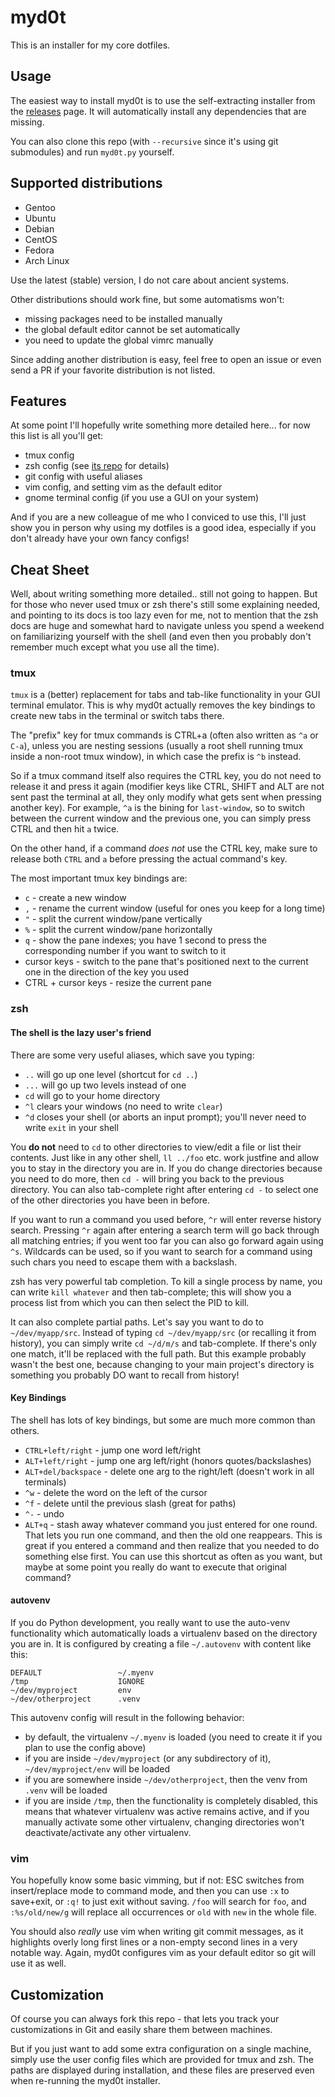 # myd0t

This is an installer for my core dotfiles.

## Usage

The easiest way to install myd0t is to use the self-extracting installer
from the [releases][releases] page. It will automatically install any
dependencies that are missing.

You can also clone this repo (with `--recursive` since it's using git
submodules) and run `myd0t.py` yourself.

## Supported distributions

- Gentoo
- Ubuntu
- Debian
- CentOS
- Fedora
- Arch Linux

Use the latest (stable) version, I do not care about ancient systems.

Other distributions should work fine, but some automatisms won't:

- missing packages need to be installed manually
- the global default editor cannot be set automatically
- you need to update the global vimrc manually

Since adding another distribution is easy, feel free to open an issue or
even send a PR if your favorite distribution is not listed.

## Features

At some point I'll hopefully write something more detailed here... for now
this list is all you'll get:

- tmux config
- zsh config (see [its repo][zsh-config] for details)
- git config with useful aliases
- vim config, and setting vim as the default editor
- gnome terminal config (if you use a GUI on your system)

And if you are a new colleague of me who I conviced to use this, I'll just
show you in person why using my dotfiles is a good idea, especially if you
don't already have your own fancy configs!

## Cheat Sheet

Well, about writing something more detailed.. still not going to happen. But
for those who never used tmux or zsh there's still some explaining needed,
and pointing to its docs is too lazy even for me, not to mention that the zsh
docs are huge and somewhat hard to navigate unless you spend a weekend on
familiarizing yourself with the shell (and even then you probably don't remember
much except what you use all the time).

### tmux

`tmux` is a (better) replacement for tabs and tab-like functionality in your GUI
terminal emulator. This is why myd0t actually removes the key bindings to create
new tabs in the terminal or switch tabs there.

The "prefix" key for tmux commands is CTRL+a (often also written as `^a` or
`C-a`), unless you are nesting sessions (usually a root shell running tmux
inside a non-root tmux window), in which case the prefix is `^b` instead.

So if a tmux command itself also requires the CTRL key, you do not need to
release it and press it again (modifier keys like CTRL, SHIFT and ALT are
not sent past the terminal at all, they only modify what gets sent when
pressing another key). For example, `^a` is the bining for `last-window`,
so to switch between the current window and the previous one, you can simply
press CTRL and then hit `a` twice.

On the other hand, if a command *does not* use the CTRL key, make sure to
release both `CTRL` and `a` before pressing the actual command's key.

The most important tmux key bindings are:

- `c` - create a new window
- `,` - rename the current window (useful for ones you keep for a long time)
- `"` - split the current window/pane vertically
- `%` - split the current window/pane horizontally
- `q` - show the pane indexes; you have 1 second to press the corresponding number
  if you want to switch to it
- cursor keys - switch to the pane that's positioned next to the current one in
  the direction of the key you used
- CTRL + cursor keys - resize the current pane

### zsh

#### The shell is the lazy user's friend

There are some very useful aliases, which save you typing:

- `..` will go up one level (shortcut for `cd ..`)
- `...` will go up two levels instead of one
- `cd` will go to your home directory
- `^l` clears your windows (no need to write `clear`)
- `^d` closes your shell (or aborts an input prompt); you'll never need to write
  `exit` in your shell

You **do not** need to `cd` to other directories to view/edit a file or list their
contents. Just like in any other shell, `ll ../foo` etc. work justfine and allow you
to stay in the directory you are in. If you do change directories because you need
to do more, then `cd -` will bring you back to the previous directory. You can also
tab-complete right after entering `cd -` to select one of the other directories you
have been in before.

If you want to run a command you used before, `^r` will enter reverse history search.
Pressing `^r` again after entering a search term will go back through all matching
entries; if you went too far you can also go forward again using `^s`. Wildcards can
be used, so if you want to search for a command using such chars you need to escape
them with a backslash.

zsh has very powerful tab completion. To kill a single process by name, you can write
`kill whatever` and then tab-complete; this will show you a process list from which
you can then select the PID to kill.

It can also complete partial paths. Let's say you want to do to `~/dev/myapp/src`.
Instead of typing `cd ~/dev/myapp/src` (or recalling it from history), you can
simply write `cd ~/d/m/s` and tab-complete. If there's only one match, it'll be
replaced with the full path. But this example probably wasn't the best one, because
changing to your main project's directory is something you probably DO want to recall
from history!

#### Key Bindings

The shell has lots of key bindings, but some are much more common than others.

- `CTRL+left/right` - jump one word left/right
- `ALT+left/right` - jump one arg left/right (honors quotes/backslashes)
- `ALT+del/backspace` - delete one arg to the right/left (doesn't work in all terminals)
- `^w` - delete the word on the left of the cursor
- `^f` - delete until the previous slash (great for paths)
- `^-` - undo
- `ALT+q` - stash away whatever command you just entered for one round. That lets you run
  one command, and then the old one reappears. This is great if you entered a command
  and then realize that you needed to do something else first. You can use this shortcut
  as often as you want, but maybe at some point you really do want to execute that original
  command?

#### autovenv

If you do Python development, you really want to use the auto-venv functionality
which automatically loads a virtualenv based on the directory you are in. It is
configured by creating a file `~/.autovenv` with content like this:

```
DEFAULT                 ~/.myenv
/tmp                    IGNORE
~/dev/myproject         env
~/dev/otherproject      .venv
```

This autovenv config will result in the following behavior:

- by default, the virtualenv `~/.myenv` is loaded (you need to create it if you plan
  to use the config above)
- if you are inside `~/dev/myproject` (or any subdirectory of it), `~/dev/myproject/env`
  will be loaded
- if you are somewhere inside `~/dev/otherproject`, then the venv from `.venv` will be
  loaded
- if you are inside `/tmp`, then the functionality is completely disabled, this means
  that whatever virtualenv was active remains active, and if you manually activate some
  other virtualenv, changing directories won't deactivate/activate any other virtualenv.

### vim

You hopefully know some basic vimming, but if not: ESC switches from insert/replace
mode to command mode, and then you can use `:x` to save+exit, or `:q!` to just exit
without saving. `/foo` will search for `foo`, and `:%s/old/new/g` will replace all
occurrences or `old` with `new` in the whole file.

You should also *really* use vim when writing git commit messages, as it highlights
overly long first lines or a non-empty second lines in a very notable way. Again,
myd0t configures vim as your default editor so git will use it as well.

## Customization

Of course you can always fork this repo - that lets you track your
customizations in Git and easily share them between machines.

But if you just want to add some extra configuration on a single machine,
simply use the user config files which are provided for tmux and zsh. The
paths are displayed during installation, and these files are preserved even
when re-running the myd0t installer.


[releases]: https://github.com/ThiefMaster/myd0t/releases
[zsh-config]: https://github.com/ThiefMaster/zsh-config
